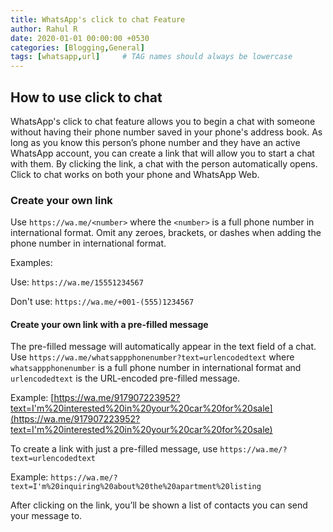 ```yaml
---
title: WhatsApp's click to chat Feature
author: Rahul R
date: 2020-01-01 00:00:00 +0530
categories: [Blogging,General]
tags: [whatsapp,url]     # TAG names should always be lowercase
---
```


## How to use click to chat

WhatsApp's click to chat feature allows you to begin a chat with someone without having their phone number saved in your phone's address book. As long as you know this person’s phone number and they have an active WhatsApp account, you can create a link that will allow you to start a chat with them. By clicking the link, a chat with the person automatically opens. Click to chat works on both your phone and WhatsApp Web.

### Create your own link
Use ```https://wa.me/<number>``` where the ```<number>``` is a full phone number in international format. Omit any zeroes, brackets, or dashes when adding the phone number in international format.

Examples:

Use: ```https://wa.me/15551234567```

Don't use: ```https://wa.me/+001-(555)1234567```

#### Create your own link with a pre-filled message

The pre-filled message will automatically appear in the text field of a chat. Use ```https://wa.me/whatsappphonenumber?text=urlencodedtext``` where ```whatsappphonenumber``` is a full phone number in international format and ```urlencodedtext``` is the URL-encoded pre-filled message.

Example: [https://wa.me/917907223952?text=I'm%20interested%20in%20your%20car%20for%20sale](https://wa.me/917907223952?text=I'm%20interested%20in%20your%20car%20for%20sale)

To create a link with just a pre-filled message, use ```https://wa.me/?text=urlencodedtext```

Example: ```https://wa.me/?text=I'm%20inquiring%20about%20the%20apartment%20listing```

After clicking on the link, you’ll be shown a list of contacts you can send your message to.
